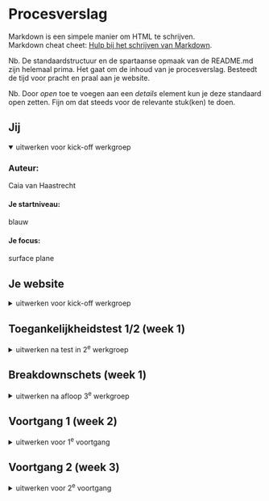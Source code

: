 # Procesverslag
Markdown is een simpele manier om HTML te schrijven.  
Markdown cheat cheet: [Hulp bij het schrijven van Markdown](https://github.com/adam-p/markdown-here/wiki/Markdown-Cheatsheet).

Nb. De standaardstructuur en de spartaanse opmaak van de README.md zijn helemaal prima. Het gaat om de inhoud van je procesverslag. Besteedt de tijd voor pracht en praal aan je website.

Nb. Door *open* toe te voegen aan een *details* element kun je deze standaard open zetten. Fijn om dat steeds voor de relevante stuk(ken) te doen.





## Jij

<details open>
  <summary>uitwerken voor kick-off werkgroep</summary>

  ### Auteur:
  Caia van Haastrecht

  #### Je startniveau:
  blauw

  #### Je focus:
  surface plane
 
</details>





## Je website

<details>
  <summary>uitwerken voor kick-off werkgroep</summary>

  ### Je opdracht:
  https://www.hellofresh.nl/?redirectLinkError=1&email=cpvh05%40protonmail.com 

  #### Screenshot(s) van de eerste pagina (small screen): 
  Homepagina 
  <img src="readme-images/hf-home.JPG" width="375px" alt="De homepagina van de hello fresh website">

  #### Screenshot(s) van de tweede pagina (small screen):
  receptenpagina
  <img src="readme-images/scherm2.JPG" width="375px" alt="De pagina met daarop een recept">
 
</details>



## Toegankelijkheidstest 1/2 (week 1)

<details>
  <summary>uitwerken na test in 2<sup>e</sup> werkgroep</summary>

  ### Bevindingen
  Lijst met je bevindingen die in de test naar voren kwamen:
  - Doorgestreepte teksten worden niet duidelijk vermeld. Bijvoorbeeld bij het gebruik van kortingen waarbij de oude prijs wordt aangeduid d.m.v.
    een streep door de tekst.
  - De homepagina maakt gebruik van een animatie die steeds letters toevoegd om een woord te spellen. Bij het gebruik van een screenreader is dit
    zeer onpraktisch. Het wordt het namelijk totaal niet duidelijk van.
  - Niet elke afbeelding/icoon is goed aangegeven met een alternatieve tekst. Bij het gebruik van een screenreader wordt er namelijk alleen maar 
    vermeld dat het om een afbeelding gaat maar niet wat daarop te zien is. De afbeeldingen die wel een alternatieve tekst bevatten hebben geen 
    betekenisvolle tekst. 
  - Sommige delen van de tekst op de homepagina worden overgeslagen en niet voorgelezen.
  - De recepten op de detailpagina's (pop-up) worden op een onlogische volgorde voorgelezen. Het begint namelijk vanaf onderaan.

</details>



## Breakdownschets (week 1)

<details>
  <summary>uitwerken na afloop 3<sup>e</sup> werkgroep</summary>

  ### de hele pagina: 
  <img src="readme-images/breakdown-home.png" width="375px" alt="breakdown van de hele pagina">
    <img src="readme-images/breakdown-recept.png" width="375px" alt="breakdown van de hele pagina">

  ### dynamisch deel (bijv menu): 
  <img src="readme-images/breakdown-menu.png" width="375px" alt="breakdown van een dynamisch deel">

</details>





## Voortgang 1 (week 2)

<details>
  <summary>uitwerken voor 1<sup>e</sup> voortgang</summary>

  ### Stand van zaken
  Ik vond het erg lastig hoe ik de tweede pagina kon voorzien van eigen css, zonder in de knoop te komen met de vormgeving. Zo gebruikte ik namelijk steeds de nth-child. Op die manier wordt het op allebei de pagina's toegevoegd. 
  <img src="readme-images/afbeelding1.png" width="375px">

  Daarnaast vond ik het lastig om een carrousel te maken. Ik wist dat ik de elementen in een list moest maken, maar vond het toch lastig om het horizontaal scrolbaar te maken.
  <img src="readme-images/afbeelding2.png" width="375px">
  <img src="readme-images/afbeelding3.png" width="375px">



  ### Agenda voor meeting
  Hier wat vragen die ik had voor de studentassistenten tijdens het feedbackuurtje:
  - Hoe gebruik ik nth-child bij bij meerdere html pagina’s zonder ze op allebei te gebruiken
  - Hoe kan ik de recepten op het homescherm als een carrousel maken. Zoals het ook op de originele site gebeurd?

  ### Verslag van meeting
  hier na afloop snel de uitkomsten van de meeting vastleggen

  - Zorg dat de lettertype in de body wordt aangeroepen, zodat ik dat niet iedere keer hoef te doen. Zo word ook de code netter
  - Zorg dat je de main van de tweede pagina een class geeft zodat ik de css op die manier kan aanroepen
  - gebruik een ul met daarin li-items. In de li moeten dan de losse elementen van de blokjes van de carrousel komen. Deze carrousel geef je de volgende css mee: 
    .carrousel {
    display: flex;
    flex-direction: row;
    overflow: auto;
    white-space: nowrap;
    }
</details>


## Voortgang 2 (week 3)

<details>
  <summary>uitwerken voor 2<sup>e</sup> voortgang</summary>

  ### Stand van zaken
  hier dit ging goed & dit was lastig (neem ook screenshots op van delen van je website en code):

Ik vond het lastig om te bepalen wanneer een element een section of een div om zich heen moest hebben. Een div is namelijk bepaald voor alleen de vormgeving en een section moet je gebruiken wanneer er een tekst moet worden weergegeven. Soms gebruikte ik een section voor iets en dan kreeg ik later een info. Daarin werd dan verteld dat er een h1-h6 misde. 
  <img src="readme-images/afbeelding4.png" width="375px">

Daarnaast had ik moeite met het aanpassen van de <details>. Ik kon namelijk geen veranderinge aanbrengen in het type pijltje of de volgorde waarin het pijltje en de tekst verschenen. 
  <img src="readme-images/afbeelding5.png" width="375px">

Daarentegen ging het vormgeven van de website wel al goed. Het begon al steeds meer op de website van Hello Fresh te lijken. 

  ### Agenda voor meeting
  - Wanneer is het gebruiken van een div legaal?
  - Hoe kan ik met css de details aanpassen?
  - Hoe krijg ik de nav op de recept pagina goed in plaats van hoe het er nu staat?
  - Hoe kan ik een svg in een html zetten?
  - Niet alle plaatjes op willen mee bewegen op de recept pagina.
  - Ik krijg een error bij het typen in de css. Is dit ernstig of kan ik dit negeren?


  ### Verslag van meeting
  hier na afloop snel de uitkomsten van de meeting vastleggen
  - Als ik stukjes gebruik die alleen vormgegeven moeten worden, maar geen heading hebben. 
  - De details zijn moeilijk vorm te geven, dus dat mocht ik laten zoals het er op dit moment uitziet.
  - Alles wat we (Danny en ik) geprobeerd hebben wilde niet werken. Dus heb ik het afgekort ingevuld.
  <img src="readme-images/afbeelding6.png" width="375px">
  - Het in het html zetten van een svg heb ik uitgelegd gekregen en naar aanleiding daarvan in mijn html gezet. 


</details>





## Toegankelijkheidstest 2/2 (week 4)

<details>
  <summary>uitwerken na test in 9<sup>e</sup> werkgroep</summary>

  ### Bevindingen
  Lijst met je bevindingen die in de test naar voren kwamen (geef ook aan wat er verbeterd is):

</details>





## Voortgang 3 (week 4)

<details>
  <summary>uitwerken voor 3<sup>e</sup> voortgang</summary>

  ### Stand van zaken
  hier dit ging goed & dit was lastig (neem ook screenshots op van delen van je website en code)


  ### Agenda voor meeting
  - de logo's die ik gebruik zijn alleen maar facebook logo's. Hoe kan ik dit oplossen?
  - Hoe kan ik het scherm achter het hamburgermenu vastzetten, zodat scrollen niet mogelijk is. 
  - Waarom komt mijn nav (hamburgermenu niet in beeld bij het drukken op het icoontje)
  - Bij het gebruiken van de darkmode wordt het logo niet meegekleurd. Hoe kan ik dit oplossen?


  ### Verslag van meeting
  hier na afloop snel de uitkomsten van de meeting vastleggen

  - de :root aanpassen in de css en niet via de javascript. Dit heb ik gedaan door de volgende code in mijn javascript te zetten:
  /* bron: Hadil */
.darkmode {
    --primaire-achtergrond: black;
    --secudaire-achtergrond: rgb(33, 33, 33);
    --tertaire-achtergrond: rgb(100, 99, 99);
    --font-kleur-primair: white;
    --font-kleur-secundair: rgb(150, 150, 150);
    --font-kleur-tertair: rgb(113 113 113);
    --Fresh-groen: rgb(25 173 106);
}
De darkmode laat ik wel nog aanroepen door middel van javascript
  - door svg's te gebruiken die van de volgende website komen: https://icones.js.org/collection/all 
  - Door het toevoegen van een class op de body en deze laten aanroepen bij het openen van het hamburgermenu. De class zal ervoor zorgen dat je de body niet meer kunt scrollen.
  -  Ik moest daarvoor een ander javaScript bestand aanmaken, aangezien ik ook twee html pagina's heb en niet alle elementen op beide schermen voorkomen. 
- Door het logo van een achtergrond te voorzien. De achtergrond wordt alleen zichtbaar bij het activeren van de darkmode. 
  <img src="readme-images/afbeelding7.png" width="375px">


</details>


## Eindgesprek (week 5)

<details>
  <summary>uitwerken voor eindgesprek</summary>

  ### Je uitkomst - karakteristiek screenshots:
  <img src="readme-images/dummy-plaatje.jpg" width="375px" alt="uitomst opdracht 1">


  ### Dit ging goed/Heb ik geleerd: 
  - Het maken van een light/darkmode
  - <img src="readme-images/afbeelding8.png" width="375px">
 - <img src="readme-images/afbeelding14.png" width="375px">
  - <img src="readme-images/afbeelding9.png" width="375px">
  - Het maken van een carrousel door middel van een horizontale scroll.
  - <img src="readme-images/afbeelding11.png" width="375px">
  - het maken van een dropdown door middel van het  details element. 
  - <img src="readme-images/afbeelding12.png" width="375px">
  - <img src="readme-images/afbeelding13.png" width="375px">
  - het gebruiken van svg's in mijn html pagina.
  - het gebruiken van een tabel in mijn html
  - Het gebruik maken van knoppen die de DOM-manipuleren (in dit geval gebruikt voor het aanpassen van hoeveelheden)
  - Het gebruiken van een knop die een 'lees meer' sectie opent



  <img src="readme-images/dummy-plaatje.jpg" width="375px" alt="top">


  ### Dit was lastig/Is niet gelukt:
  Korte omschrijving met plaatjes
  - de dropdowns aanpassen naar hoe het er op de originele website uitziet
  - door middel van javaScript een carrousel maken.

  <img src="readme-images/dummy-plaatje.jpg" width="375px" alt="bummer">
</details>





## Bronnenlijst

<details open>
  <summary>continu bijhouden terwijl je werkt</summary>

  Nb. Wees specifiek ('css-tricks' als bron is bijv. niet specifiek genoeg). 
  Nb. ChatGpT en andere AI horen er ook bij.
  Nb. Vermeld de bronnen ook in je code.

  1. https://www.sitepoint.com/style-html-details-element/
  2. https://blog.hubspot.com/website/horizontal-scrolling#:~:text=To%20enable%20horizontal%20scrolling%2C%20we,it%20accessible%20via%20horizontal%20scrolling.
  3. https://www.sitepoint.com/style-html-details-element/ 
  4. https://www.svgrepo.com/svg/445821/information-circle
  5. https://www.svgrepo.com/svg/421558/burger-menu 
  6. https://www.shecodes.io/athena/264278-how-to-prevent-content-from-overflowing-in-a-div-element 
  7. https://stackoverflow.com/questions/76693549/responsive-horizontally-scrollable-image-gallery
  8. https://www.flaticon.com/free-icon/down-arrow_2985150?term=down+arrow&related_id=2985150
  9. https://dlo.mijnhva.nl/content/enforced/609314-FDMCI-2000FED121-DMCI-CMD-2425/FED%2024-25%20-%20Blok%201%20-%20Oefening%20JS%203-stap.pdf
  10. https://developer.mozilla.org/en-US/docs/Web/API/IntersectionObserver
  11. https://medium.com/@burcuuusaglam/intersection-observer-in-javascript-and-lazy-load-images-38618f2c5864
  12. https://www.w3schools.com/howto/howto_js_read_more.asp 
  13. https://icones.js.org/collection/all
14. https://developer.mozilla.org/en-US/docs/Web/HTML/Element/td 


</details>